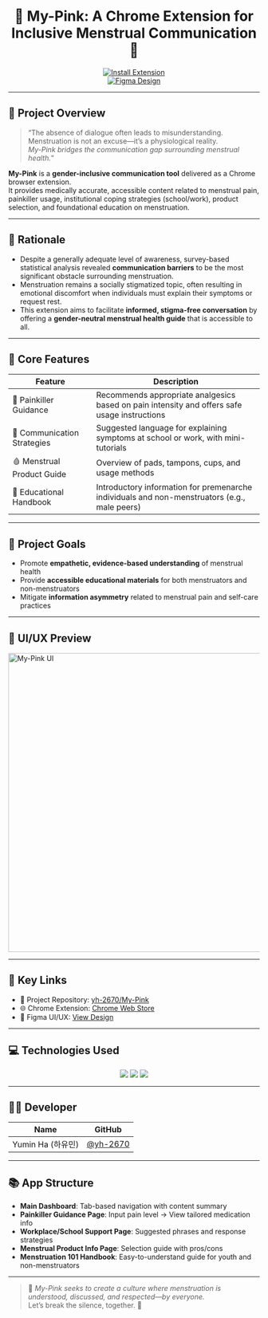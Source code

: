 <div align="center">

# 🌸 My-Pink: A Chrome Extension for Inclusive Menstrual Communication 🌸

[![Install Extension](https://img.shields.io/badge/Install%20Extension-DD0B78?style=for-the-badge&logo=google-chrome&logoColor=white)](https://chromewebstore.google.com/detail/ibgkanfoffngfinbjajdbjlkmhgicjmo?utm_source=item-share-cb)  
[![Figma Design](https://img.shields.io/badge/Figma-UI%2FUX%20Design-%23F24E1E?style=for-the-badge&logo=figma&logoColor=white)](https://www.figma.com/design/iA21JImPj1RVOfVQGdW4Nh/%EC%9C%A0%EB%AF%BC_%EB%94%94%EC%9E%90%EC%9D%B8?node-id=102-2&p=f&t=SyRq6AHQUGDmBkOR-0)

</div>

---

## 📌 Project Overview

> “The absence of dialogue often leads to misunderstanding.  
> Menstruation is not an excuse—it’s a physiological reality.  
> _My-Pink bridges the communication gap surrounding menstrual health._”

**My-Pink** is a **gender-inclusive communication tool** delivered as a Chrome browser extension.  
It provides medically accurate, accessible content related to menstrual pain, painkiller usage, institutional coping strategies (school/work), product selection, and foundational education on menstruation.

---

## 🎯 Rationale

- Despite a generally adequate level of awareness, survey-based statistical analysis revealed **communication barriers** to be the most significant obstacle surrounding menstruation.
- Menstruation remains a socially stigmatized topic, often resulting in emotional discomfort when individuals must explain their symptoms or request rest.
- This extension aims to facilitate **informed, stigma-free conversation** by offering a **gender-neutral menstrual health guide** that is accessible to all.

---

## 🧩 Core Features

| Feature | Description |
|--------|-------------|
| 💊 Painkiller Guidance | Recommends appropriate analgesics based on pain intensity and offers safe usage instructions |
| 🏢 Communication Strategies | Suggested language for explaining symptoms at school or work, with mini-tutorials |
| 🩸 Menstrual Product Guide | Overview of pads, tampons, cups, and usage methods |
| 📘 Educational Handbook | Introductory information for premenarche individuals and non-menstruators (e.g., male peers) |

---

## 🎯 Project Goals

- Promote **empathetic, evidence-based understanding** of menstrual health
- Provide **accessible educational materials** for both menstruators and non-menstruators
- Mitigate **information asymmetry** related to menstrual pain and self-care practices

---

## 📸 UI/UX Preview

<img width="600" alt="My-Pink UI" src="https://github.com/user-attachments/assets/e371518b-7a1d-4434-8ca5-2fba2ef191bb" />

---

## 🔗 Key Links

- 📂 Project Repository: [yh-2670/My-Pink](https://github.com/yh-2670/My-Pink.git)  
- 🌐 Chrome Extension: [Chrome Web Store](https://chromewebstore.google.com/detail/ibgkanfoffngfinbjajdbjlkmhgicjmo?utm_source=item-share-cb)  
- 🎨 Figma UI/UX: [View Design](https://www.figma.com/design/iA21JImPj1RVOfVQGdW4Nh/%EC%9C%A0%EB%AF%BC_%EB%94%94%EC%9E%90%EC%9D%B8?node-id=102-2&p=f&t=SyRq6AHQUGDmBkOR-0)

---

## 💻 Technologies Used

<p align="center">
  <img src="https://img.shields.io/badge/HTML5-E34F26?style=for-the-badge&logo=html5&logoColor=white"/>
  <img src="https://img.shields.io/badge/CSS3-1572B6?style=for-the-badge&logo=css3&logoColor=white"/>
  <img src="https://img.shields.io/badge/JavaScript-F7DF1E?style=for-the-badge&logo=javascript&logoColor=black"/>
</p>

---

## 👩‍🎓 Developer

| Name | GitHub |
|------|--------|
| Yumin Ha (하유민) | [@yh-2670](https://github.com/yh-2670) |

---

## 📚 App Structure

- **Main Dashboard**: Tab-based navigation with content summary
- **Painkiller Guidance Page**: Input pain level → View tailored medication info
- **Workplace/School Support Page**: Suggested phrases and response strategies
- **Menstrual Product Info Page**: Selection guide with pros/cons
- **Menstruation 101 Handbook**: Easy-to-understand guide for youth and non-menstruators

---

> 🙌 _My-Pink seeks to create a culture where menstruation is understood, discussed, and respected—by everyone._  
> Let’s break the silence, together. 💖

